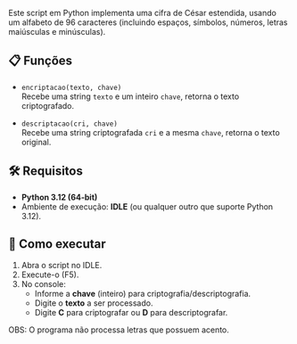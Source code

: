 Este script em Python implementa uma cifra de César estendida, usando um alfabeto de 96 caracteres (incluindo espaços, símbolos, números, letras maiúsculas e minúsculas).

## 📋 Funções

- `encriptacao(texto, chave)`  
  Recebe uma string `texto` e um inteiro `chave`, retorna o texto criptografado.

- `descriptacao(cri, chave)`  
  Recebe uma string criptografada `cri` e a mesma `chave`, retorna o texto original.

## 🛠️ Requisitos

- **Python 3.12 (64‑bit)**  
- Ambiente de execução: **IDLE** (ou qualquer outro que suporte Python 3.12).

## 🚀 Como executar

1. Abra o script no IDLE.  
2. Execute-o (F5).  
3. No console:
   - Informe a **chave** (inteiro) para criptografia/descriptografia.  
   - Digite o **texto** a ser processado.  
   - Digite **C** para criptografar ou **D** para descriptografar.

OBS: O programa não processa letras que possuem acento.
